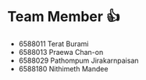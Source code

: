 # Team Member 👍
- 6588011 Terat Burami
- 6588013 Praewa Chan-on
- 6588029 Pathompum Jirakarnpaisan
- 6588180 Nithimeth Mandee

